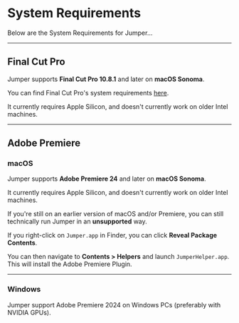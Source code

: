 # System Requirements

Below are the System Requirements for Jumper...

---

## Final Cut Pro

Jumper supports **Final Cut Pro 10.8.1** and later on **macOS Sonoma**.

You can find Final Cut Pro's system requirements [here](https://www.apple.com/au/final-cut-pro/specs/).

It currently requires Apple Silicon, and doesn't currently work on older Intel machines.

---

## Adobe Premiere

### macOS

Jumper supports **Adobe Premiere 24** and later on **macOS Sonoma**.

It currently requires Apple Silicon, and doesn't currently work on older Intel machines.

If you're still on an earlier version of macOS and/or Premiere, you can still technically run Jumper in an **unsupported** way.

If you right-click on `Jumper.app` in Finder, you can click **Reveal Package Contents**.

You can then navigate to **Contents > Helpers** and launch `JumperHelper.app`. This will install the Adobe Premiere Plugin.

---

### Windows

Jumper support Adobe Premiere 2024 on Windows PCs (preferably with NVIDIA GPUs).